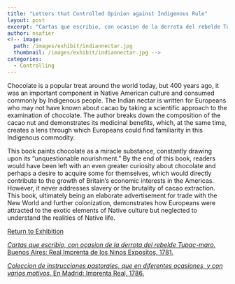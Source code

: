 ```yaml
---
title: "Letters that Controlled Opinion against Indigenous Rule"
layout: post
excerpt: "Cartas que escribio, con ocasion de la derrota del rebelde Tupac-maro. Buenos Aires: Real Imprenta de los Ninos Expositos, 1781."
author: nsafier
<!-- image: 
  path: /images/exhibit/indiannectar.jpg
  thumbnail: /images/exhibit/indiannectar.jpg -->
categories:
  - Controlling
---
```


Chocolate is a popular treat around the world today, but 400 years ago, it was an important component in Native American culture and consumed commonly by Indigenous people. The Indian nectar is written for Europeans who may not have known about cacao by taking a scientific approach to the examination of chocolate. The author breaks down the composition of the cacao nut and demonstrates its medicinal benefits, which, at the same time, creates a lens through which Europeans could find familiarity in this Indigenous commodity.

This book paints chocolate as a miracle substance, constantly drawing upon its “unquestionable nourishment.” By the end of this book, readers would have been left with an even greater curiosity about chocolate and perhaps a desire to acquire some for themselves, which would directly contribute to the growth of Britain’s economic interests in the Americas. However, it never addresses slavery or the brutality of cacao extraction. This book, ultimately being an elaborate advertisement for trade with the New World and further colonization, demonstrates how Europeans were attracted to the exotic elements of Native culture but neglected to understand the realities of Native life.

[Return to Exhibition](/2019-bookhistory/exhibition/)

[*Cartas que escribio, con ocasion de la derrota del rebelde Tupac-maro.* Buenos Aires: Real Imprenta de los Ninos Expositos, 1781.](https://search.library.brown.edu/catalog/b8201856)

[*Coleccion de instrucciones pastorales, que en diferentes ocasiones, y con varios motivos.* En Madrid: Imprenta Real, 1786.](https://search.library.brown.edu/catalog/b3017900)